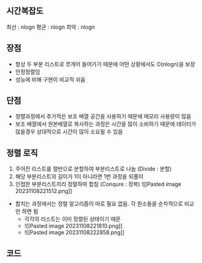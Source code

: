 ## 시간복잡도
최선 : nlogn
평균 : nlogn
최악 : nlogn
## 장점
- 항상 두 부분 리스트로 쪼개어 들어가기 때문에 어떤 상황에서도 O(nlogn)을 보장
- 안정정렬임
- 성능에 비해 구현이 비교적 쉬움
## 단점
- 정렬과정에서 추가적은 보조 배열 공간을 사용하기 때문에 메모리 사용량이 많음
- 보조 배열에서 원본배열로 복사하는 과정은 시간을 많이 소비하기 때문에 데이터가 많을경우 상대적으로 시간이 많이 소요될 수 있음

## 정렬 로직
1. 주어진 리스트를 절반으로 분할하여 부분리스트로 나눔 (Divide : 분할)
2. 해당 부분리스트의 길이가 1이 아니라면 1번 과정을 되풀이
3. 인접한 부분리스트끼리 정렬하여 합침 (Conqure : 정복)
![[Pasted image 20231108221512.png]]
- 합치는 과정에서는 정렬 알고리즘이 따로 필요 없음. 각 원소들을 순차적으로 비교만 하면 됨
	- 각각의 리스트는 이미 정렬된 상태이기 때문
	- ![[Pasted image 20231108221810.png]]
	- ![[Pasted image 20231108222858.png]]
## 코드